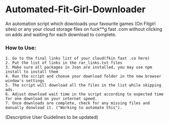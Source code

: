 # Automated-Fit-Girl-Downloader
 An automation script which downloads your favourite games (On Fitgirl sites) or any your cloud storage files on fuck**g fast .com without clicking on adds and waiting for each download to complete.

### How to Use:
    1. Go to the final links list of your cloud(fkin fast .co here)
    2. Put the list of links in the rar_links.txt files
    3. Make sure all packages in Json are installed, you may use npm  install to install them
    4. Run the script and choose your download folder in the new browser window's settings
    5. The script will download all the files in the list while skipping ads.
    6. Adjust download wait time in the script according to expected time for one download on your internet speed.
    7. Once downloads are complete, check for any missing files and manually donwload it. ("Working to automate this").

(Descriptive User Guidelines to be updated)